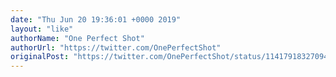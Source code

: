 ```yaml
---
date: "Thu Jun 20 19:36:01 +0000 2019"
layout: "like"
authorName: "One Perfect Shot"
authorUrl: "https://twitter.com/OnePerfectShot"
originalPost: "https://twitter.com/OnePerfectShot/status/1141791832709484545"
---
```

